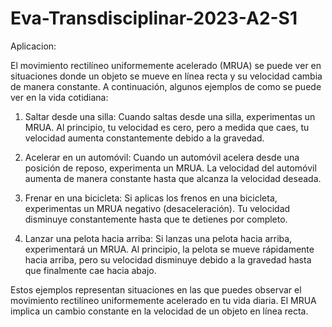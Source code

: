 # Eva-Transdisciplinar-2023-A2-S1
Aplicacion:

El movimiento rectilíneo uniformemente acelerado (MRUA) se puede ver en situaciones donde un objeto se mueve en línea recta y su velocidad cambia de manera constante. A continuación, algunos ejemplos de como se puede ver en la vida cotidiana:

1. Saltar desde una silla: Cuando saltas desde una silla, experimentas un MRUA. Al principio, tu velocidad es cero, pero a medida que caes, tu velocidad aumenta constantemente debido a la gravedad.

2. Acelerar en un automóvil: Cuando un automóvil acelera desde una posición de reposo, experimenta un MRUA. La velocidad del automóvil aumenta de manera constante hasta que alcanza la velocidad deseada.

3. Frenar en una bicicleta: Si aplicas los frenos en una bicicleta, experimentas un MRUA negativo (desaceleración). Tu velocidad disminuye constantemente hasta que te detienes por completo.

4. Lanzar una pelota hacia arriba: Si lanzas una pelota hacia arriba, experimentará un MRUA. Al principio, la pelota se mueve rápidamente hacia arriba, pero su velocidad disminuye debido a la gravedad hasta que finalmente cae hacia abajo.

Estos ejemplos representan situaciones en las que puedes observar el movimiento rectilíneo uniformemente acelerado en tu vida diaria. El MRUA implica un cambio constante en la velocidad de un objeto en línea recta.